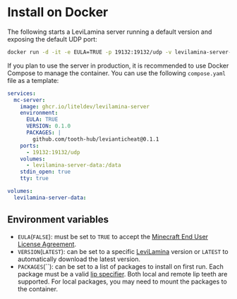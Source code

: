 # Install on Docker

The following starts a LeviLamina server running a default version and exposing the default UDP port:

```sh
docker run -d -it -e EULA=TRUE -p 19132:19132/udp -v levilamina-server-data:/data ghcr.io/liteldev/levilamina-server
```

If you plan to use the server in production, it is recommended to use Docker Compose to manage the container. You can use the following `compose.yaml` file as a template:

```yml
services:
  mc-server:
    image: ghcr.io/liteldev/levilamina-server
    environment:
      EULA: TRUE
      VERSION: 0.1.0
      PACKAGES: |
        github.com/tooth-hub/levianticheat@0.1.1
    ports:
      - 19132:19132/udp
    volumes:
      - levilamina-server-data:/data
    stdin_open: true
    tty: true

volumes:
  levilamina-server-data:
```

## Environment variables

- `EULA`(`FALSE`): must be set to `TRUE` to accept the [Minecraft End User License Agreement](https://minecraft.net/terms).
- `VERSION`(`LATEST`): can be set to a specific [LeviLamina](https://github.com/LiteLDev/LeviLamina/tags) version or `LATEST` to automatically download the latest version.
- `PACKAGES`(``): can be set to a list of packages to install on first run. Each package must be a valid [lip specifier](https://docs.lippkg.com/commands/lip_install.html). Both local and remote lip teeth are supported. For local packages, you may need to mount the packages to the container.

